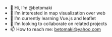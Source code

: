 - 👋 Hi, I’m @betomaki
- 👀 I’m interested in map visualization over web
- 🌱 I’m currently learning Vue.js and leaflet
- 💞️ I’m looking to collaborate on related projects
- 📫 How to reach me: betomaki@yahoo.com

<!---
betomaki/betomaki is a ✨ special ✨ repository because its `README.md` (this file) appears on your GitHub profile.
You can click the Preview link to take a look at your changes.
--->
